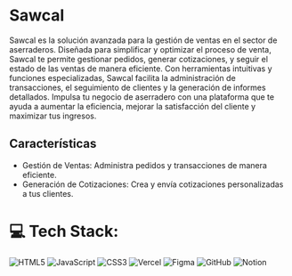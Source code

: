 # Sawcal

Sawcal es la solución avanzada para la gestión de ventas en el sector de aserraderos. Diseñada para simplificar y optimizar el proceso de venta, Sawcal te permite gestionar pedidos, generar cotizaciones, y seguir el estado de las ventas de manera eficiente. Con herramientas intuitivas y funciones especializadas, Sawcal facilita la administración de transacciones, el seguimiento de clientes y la generación de informes detallados. Impulsa tu negocio de aserradero con una plataforma que te ayuda a aumentar la eficiencia, mejorar la satisfacción del cliente y maximizar tus ingresos.

## Características

- Gestión de Ventas: Administra pedidos y transacciones de manera eficiente.
- Generación de Cotizaciones: Crea y envía cotizaciones personalizadas a tus clientes.

# 💻 Tech Stack:
![HTML5](https://img.shields.io/badge/html5-%23E34F26.svg?style=flat&logo=html5&logoColor=white) ![JavaScript](https://img.shields.io/badge/javascript-%23323330.svg?style=flat&logo=javascript&logoColor=%23F7DF1E) ![CSS3](https://img.shields.io/badge/css3-%231572B6.svg?style=flat&logo=css3&logoColor=white) ![Vercel](https://img.shields.io/badge/vercel-%23000000.svg?style=flat&logo=vercel&logoColor=white) ![Figma](https://img.shields.io/badge/figma-%23F24E1E.svg?style=flat&logo=figma&logoColor=white) ![GitHub](https://img.shields.io/badge/github-%23121011.svg?style=flat&logo=github&logoColor=white) ![Notion](https://img.shields.io/badge/Notion-%23000000.svg?style=flat&logo=notion&logoColor=white)
